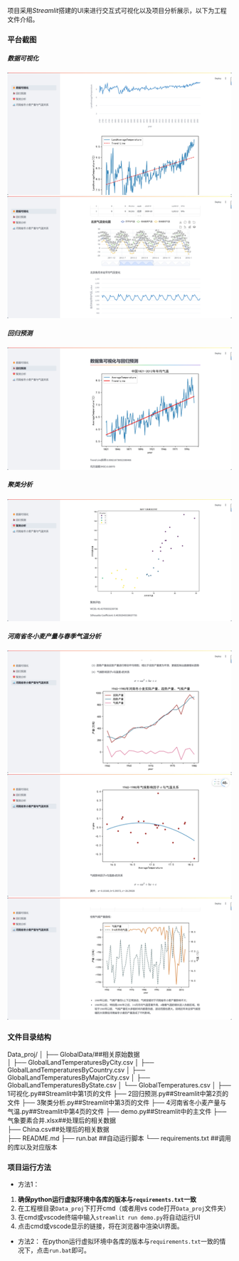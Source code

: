 项目采用*Streamlit*搭建的UI来进行交互式可视化以及项目分析展示，以下为工程文件介绍。


### 平台截图
##### 数据可视化
![alt text](assets/image.png)  
![alt text](assets/image-1.png) 
##### 回归预测
![alt text](assets/image-2.png)
##### 聚类分析
![alt text](assets/image-3.png)
##### 河南省冬小麦产量与春季气温分析
![alt text](assets/image-5.png)
![alt text](assets/image-4.png)
![alt text](assets/image-6.png)


### 文件目录结构
Data_proj/
│
├── GlobalData/##相关原始数据           
│   ├── GlobalLandTemperaturesByCity.csv
│   ├── GlobalLandTemperaturesByCountry.csv
│   ├── GlobalLandTemperaturesByMajorCity.csv
│   ├── GlobalLandTemperaturesByState.csv
│   └── GlobalTemperatures.csv
│
├── 1可视化.py##Streamlit中第1页的文件 
├── 2回归预测.py##Streamlit中第2页的文件 
├── 3聚类分析.py##Streamlit中第3页的文件 
├── 4河南省冬小麦产量与气温.py##Streamlit中第4页的文件 
├── demo.py##Streamlit中的主文件
├── 气象要素合并.xlsx##处理后的相关数据  
├── China.csv##处理后的相关数据  
├── README.md
├── run.bat ##自动运行脚本
└── requirements.txt ##调用的库以及对应版本


### 项目运行方法
- 方法1：
1. **确保python运行虚拟环境中各库的版本与`requirements.txt`一致**
2. 在工程根目录`Data_proj`下打开cmd（或者用vs code打开`Data_proj`文件夹）
3. 在cmd或vscode终端中输入`streamlit run demo.py`将自动运行UI
4. 点击cmd或vscode显示的链接，将在浏览器中渲染UI界面。
- 方法2：
在python运行虚拟环境中各库的版本与`requirements.txt`一致的情况下，点击`run.bat`即可。